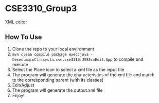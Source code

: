 # CSE3310_Group3
XML editor

## How To Use
1. Clone the repo to your local environment
2. `mvn clean compile package exec:java -Dexec.mainClass=uta.cse.cse3310.JSBSimEdit.App` to compile and execute
3. Select the Plane icon to select a xml file as the input file
4. The program will generate the characteristics of the xml file and match to the corresponding parent (with its classes)
5. Edit/Adjust 
6. The program will generate the output.xml file
7. Enjoy!